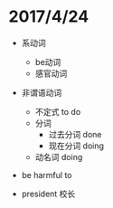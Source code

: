 # 2017/4/24

+ 系动词
  + be动词
  + 感官动词

+ 非谓语动词
  + 不定式 to do
  + 分词
    + 过去分词 done
    + 现在分词 doing
  + 动名词 doing

+ be harmful to

<!-- 所以川普整了半天就是个校长 -->
+ president 校长


